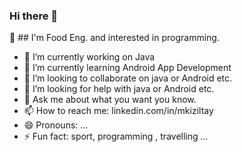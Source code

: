 ### Hi there 👋
:school: ## I'm Food Eng. and interested in programming.
- 🔭 I’m currently working on Java
- 🌱 I’m currently learning Android App Development
- 👯 I’m looking to collaborate on java or Android etc.
- 🤔 I’m looking for help with java or Android etc.
- 💬 Ask me about what you want you know.
- 📫 How to reach me: linkedin.com/in/mkiziltay
- 😄 Pronouns: ...
- ⚡ Fun fact: sport, programming , travelling ...
